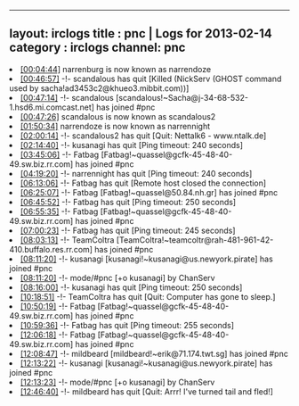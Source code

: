 
---
layout: irclogs
title : pnc | Logs for 2013-02-14
category : irclogs
channel: pnc
---
<li class="logitem"><a href="#00:04:44" name="00:04:44" class="time">[00:04:44]</a> <span class="nick">narrenburg</span> is now known as <span class="nick">narrendoze</span> </li>
<li class="logitem"><a href="#00:46:57" name="00:46:57" class="time">[00:46:57]</a> -!- <span class="quit">scandalous</span> has quit [Killed (NickServ (GHOST command used by sacha!ad3453c2@khueo3.mibbit.com))] </li>
<li class="logitem"><a href="#00:47:14" name="00:47:14" class="time">[00:47:14]</a> -!- <span class="join">scandalous</span> [scandalous!~Sacha@j-34-68-532-1.hsd6.mi.comcast.net] has joined #pnc </li>
<li class="logitem"><a href="#00:47:26" name="00:47:26" class="time">[00:47:26]</a> <span class="nick">scandalous</span> is now known as <span class="nick">scandalous2</span> </li>
<li class="logitem"><a href="#01:50:34" name="01:50:34" class="time">[01:50:34]</a> <span class="nick">narrendoze</span> is now known as <span class="nick">narrennight</span> </li>
<li class="logitem"><a href="#02:00:14" name="02:00:14" class="time">[02:00:14]</a> -!- <span class="quit">scandalous2</span> has quit [Quit: Nettalk6 - www.ntalk.de] </li>
<li class="logitem"><a href="#02:14:40" name="02:14:40" class="time">[02:14:40]</a> -!- <span class="quit">kusanagi</span> has quit [Ping timeout: 240 seconds] </li>
<li class="logitem"><a href="#03:45:06" name="03:45:06" class="time">[03:45:06]</a> -!- <span class="join">Fatbag</span> [Fatbag!~quassel@gcfk-45-48-40-49.sw.biz.rr.com] has joined #pnc </li>
<li class="logitem"><a href="#04:19:20" name="04:19:20" class="time">[04:19:20]</a> -!- <span class="quit">narrennight</span> has quit [Ping timeout: 240 seconds] </li>
<li class="logitem"><a href="#06:13:06" name="06:13:06" class="time">[06:13:06]</a> -!- <span class="quit">Fatbag</span> has quit [Remote host closed the connection] </li>
<li class="logitem"><a href="#06:25:07" name="06:25:07" class="time">[06:25:07]</a> -!- <span class="join">Fatbag</span> [Fatbag!~quassel@50.84.nh.gr] has joined #pnc </li>
<li class="logitem"><a href="#06:45:52" name="06:45:52" class="time">[06:45:52]</a> -!- <span class="quit">Fatbag</span> has quit [Ping timeout: 250 seconds] </li>
<li class="logitem"><a href="#06:55:35" name="06:55:35" class="time">[06:55:35]</a> -!- <span class="join">Fatbag</span> [Fatbag!~quassel@gcfk-45-48-40-49.sw.biz.rr.com] has joined #pnc </li>
<li class="logitem"><a href="#07:00:23" name="07:00:23" class="time">[07:00:23]</a> -!- <span class="quit">Fatbag</span> has quit [Ping timeout: 245 seconds] </li>
<li class="logitem"><a href="#08:03:13" name="08:03:13" class="time">[08:03:13]</a> -!- <span class="join">TeamColtra</span> [TeamColtra!~teamcoltr@rah-481-961-42-410.buffalo.res.rr.com] has joined #pnc </li>
<li class="logitem"><a href="#08:11:20" name="08:11:20" class="time">[08:11:20]</a> -!- <span class="join">kusanagi</span> [kusanagi!~kusanagi@us.newyork.pirate] has joined #pnc </li>
<li class="logitem"><a href="#08:11:20" name="08:11:20" class="time">[08:11:20]</a> -!- mode/<span class="mode">#pnc</span> [+o kusanagi] by ChanServ </li>
<li class="logitem"><a href="#08:16:00" name="08:16:00" class="time">[08:16:00]</a> -!- <span class="quit">kusanagi</span> has quit [Ping timeout: 250 seconds] </li>
<li class="logitem"><a href="#10:18:51" name="10:18:51" class="time">[10:18:51]</a> -!- <span class="quit">TeamColtra</span> has quit [Quit: Computer has gone to sleep.] </li>
<li class="logitem"><a href="#10:50:19" name="10:50:19" class="time">[10:50:19]</a> -!- <span class="join">Fatbag</span> [Fatbag!~quassel@gcfk-45-48-40-49.sw.biz.rr.com] has joined #pnc </li>
<li class="logitem"><a href="#10:59:36" name="10:59:36" class="time">[10:59:36]</a> -!- <span class="quit">Fatbag</span> has quit [Ping timeout: 255 seconds] </li>
<li class="logitem"><a href="#12:06:18" name="12:06:18" class="time">[12:06:18]</a> -!- <span class="join">Fatbag</span> [Fatbag!~quassel@gcfk-45-48-40-49.sw.biz.rr.com] has joined #pnc </li>
<li class="logitem"><a href="#12:08:47" name="12:08:47" class="time">[12:08:47]</a> -!- <span class="join">mildbeard</span> [mildbeard!~erik@71.174.twt.sg] has joined #pnc </li>
<li class="logitem"><a href="#12:13:22" name="12:13:22" class="time">[12:13:22]</a> -!- <span class="join">kusanagi</span> [kusanagi!~kusanagi@us.newyork.pirate] has joined #pnc </li>
<li class="logitem"><a href="#12:13:23" name="12:13:23" class="time">[12:13:23]</a> -!- mode/<span class="mode">#pnc</span> [+o kusanagi] by ChanServ </li>
<li class="logitem"><a href="#12:46:40" name="12:46:40" class="time">[12:46:40]</a> -!- <span class="quit">mildbeard</span> has quit [Quit: Arrr! I've turned tail and fled!] </li>


